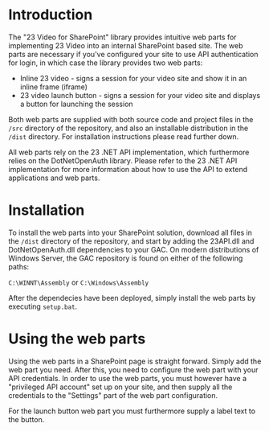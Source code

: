# Introduction

The "23 Video for SharePoint" library provides intuitive web parts for implementing 23 Video into an internal SharePoint based site. The web parts are necessary if you've configured your site to use API authentication for login, in which case the library provides two web parts:

* Inline 23 video - signs a session for your video site and show it in an inline frame (iframe)
* 23 video launch button - signs a session for your video site and displays a button for launching the session

Both web parts are supplied with both source code and project files in the `/src` directory of the repository, and also an installable distribution in the `/dist` directory. For installation instructions please read further down.

All web parts rely on the 23 .NET API implementation, which furthermore relies on the DotNetOpenAuth library. Please refer to the 23 .NET API implementation for more information about how to use the API to extend applications and web parts.

# Installation

To install the web parts into your SharePoint solution, download all files in the `/dist` directory of the repository, and start by adding the 23API.dll and DotNetOpenAuth.dll dependencies to your GAC. On modern distributions of Windows Server, the GAC repository is found on either of the following paths:

`C:\WINNT\Assembly` or `C:\Windows\Assembly`

After the dependecies have been deployed, simply install the web parts by executing `setup.bat`.

# Using the web parts

Using the web parts in a SharePoint page is straight forward. Simply add the web part you need. After this, you need to configure the web part with your API credentials. In order to use the web parts, you must however have a "privileged API account" set up on your site, and then supply all the credentials to the "Settings" part of the web part configuration.

For the launch button web part you must furthermore supply a label text to the button.